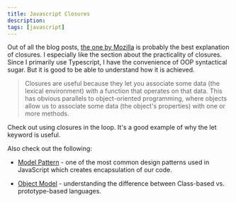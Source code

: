```yaml
---
title: Javascript Closures
description: 
tags: [javascript]
---
```


Out of all the blog posts, [the one by Mozilla](https://developer.mozilla.org/en-US/docs/Web/JavaScript/Closures) is probably the best explanation of closures. 
I especially like the section about the practicality of closures. Since I primarily use Typescript, I have the convenience of OOP syntactical sugar. But it is good to be able to understand how it is achieved. 


>Closures are useful because they let you associate some data (the lexical environment) with a function that operates on that data. This has obvious parallels to object-oriented programming, where objects allow us to associate some data (the object's properties) with one or more methods.


Check out using closures in the loop.  It's a good example of why the let keyword is useful. 

Also check out the following:

- [Model Pattern](https://coryrylan.com/blog/javascript-module-pattern-basics) - one of the most common design patterns used in JavaScript which creates encapsulation of our code.

- [Object Model](https://developer.mozilla.org/en-US/docs/Web/JavaScript/Guide/Details_of_the_Object_Model) - understanding the difference between Class-based vs. prototype-based languages.
